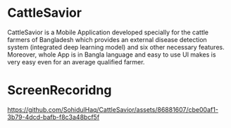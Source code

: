 # CattleSavior
CattleSavior is a Mobile Application developed specially for the cattle farmers of Bangladesh which provides an external disease detection system (integrated deep learning model) and six other necessary features. Moreover, whole App is in Bangla language and easy to use UI makes is very easy even for an average qualified  farmer. 

# ScreenRecoridng
https://github.com/SohidulHaq/CattleSavior/assets/86881607/cbe00af1-3b79-4dcd-bafb-f8c3a48bcf5f


